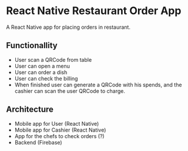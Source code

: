 # React Native Restaurant Order App

A React Native app for placing orders in restaurant.

## Functionallity

- User scan a QRCode from table
- User can open a menu
- User can order a dish
- User can check the billing
- When finished user can generate a QRCode with his spends, and the cashier can scan the user QRCode to charge.

## Architecture

- Mobile app for User (React Native)
- Mobile app for Cashier (React Native)
- App for the chefs to check orders (?)
- Backend (Firebase)
